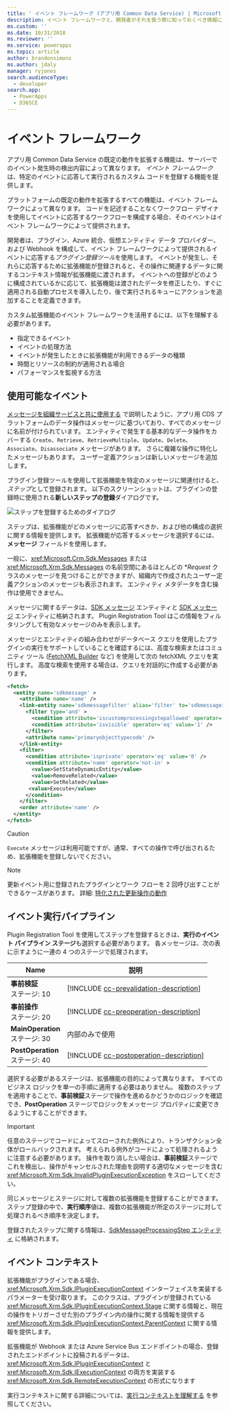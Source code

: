 ```yaml
---
title: ' イベント フレームワーク (アプリ用 Common Data Service) | Microsoft Docs'
description: イベント フレームワークと、開発者がそれを扱う際に知っておくべき情報について説明します。
ms.custom: ''
ms.date: 10/31/2018
ms.reviewer: ''
ms.service: powerapps
ms.topic: article
author: brandonsimons
ms.author: jdaly
manager: ryjones
search.audienceType:
  - developer
search.app:
  - PowerApps
  - D365CE
---
```

# <a name="event-framework"></a>イベント フレームワーク

<!-- Re-write from
https://docs.microsoft.com/dynamics365/customer-engagement/developer/introduction-event-framework
https://docs.microsoft.com/dynamics365/customer-engagement/developer/event-execution-pipeline

See notes at https://microsoft-my.sharepoint.com/:w:/p/jdaly/EfmTW7DQXNREuqj1s7tBtIIB4VZmvasZ1Nsbl4F5zlD1ZQ?e=FNlBmr 


Make sure to call out the changes due to the legacy update messages. That information was moved.

See 
https://docs.microsoft.com/dynamics365/customer-engagement/developer/org-service/perform-specialized-operations-using-update#impact-of-this-change-on-plug-ins

https://docs.microsoft.com/dynamics365/customer-engagement/developer/org-service/perform-specialized-operations-using-update#impact-of-this-change-on-workflows


-->

アプリ用 Common Data Service の既定の動作を拡張する機能は、サーバーでのイベント発生時の検出内容によって異なります。 *イベント フレームワーク*は、特定のイベントに応答して実行されるカスタム コードを登録する機能を提供します。 

プラットフォームの既定の動作を拡張するすべての機能は、イベント フレームワークによって異なります。 コードを記述することなくワークフロー デザイナを使用してイベントに応答するワークフローを構成する場合、そのイベントはイベント フレームワークによって提供されます。 

開発者は、プラグイン、Azure 統合、仮想エンティティ データ プロバイダー、および Webhook を構成して、イベント フレームワークによって提供されるイベントに応答する*プラグイン登録ツール*を使用します。 イベントが発生し、それらに応答するために拡張機能が登録されると、その操作に関連するデータに関するコンテキスト情報が拡張機能に渡されます。 イベントへの登録がどのように構成されているかに応じて、拡張機能は渡されたデータを修正したり、すぐに適用される自動プロセスを導入したり、後で実行されるキューにアクションを追加することを定義できます。

カスタム拡張機能のイベント フレームワークを活用するには、以下を理解する必要があります。

 - 指定できるイベント
 - イベントの処理方法
 - イベントが発生したときに拡張機能が利用できるデータの種類
 - 時間とリソースの制約が適用される場合
 - パフォーマンスを監視する方法

## <a name="available-events"></a>使用可能なイベント

[メッセージを組織サービスと共に使用する](org-service/use-messages.md) で説明したように、アプリ用 CDS プラットフォームのデータ操作はメッセージに基づいており、すべてのメッセージに名前が付けられています。 エンティティで発生する基本的なデータ操作をカバーする `Create`、`Retrieve`、`RetrieveMultiple`、`Update`、`Delete`、`Associate`、`Disassociate` メッセージがあります。 さらに複雑な操作に特化したメッセージもあります。 ユーザー定義アクションは新しいメッセージを追加します。

プラグイン登録ツールを使用して拡張機能を特定のメッセージに関連付けると、*ステップ*として登録されます。 以下のスクリーンショットは、プラグインの登録時に使用される**新しいステップの登録**ダイアログです。

![ステップを登録するためのダイアログ](media/register-new-step-plug-in.png)

ステップは、拡張機能がどのメッセージに応答すべきか、および他の構成の選択に関する情報を提供します。 拡張機能が応答するメッセージを選択するには、**メッセージ** フィールドを使用します。

一般に、<xref:Microsoft.Crm.Sdk.Messages> または <xref:Microsoft.Xrm.Sdk.Messages> の名前空間にあるほとんどの **Request* クラスのメッセージを見つけることができますが、組織内で作成されたユーザー定義アクションのメッセージも表示されます。 エンティティ メタデータを含む操作は使用できません。

メッセージに関するデータは、[SDK メッセージ](reference/entities/sdkmessage.md) エンティティと [SDK メッセージ](reference/entities/sdkmessagefilter.md) エンティティに格納されます。 Plugin Registration Tool はこの情報をフィルタリングして有効なメッセージのみを表示します。

メッセージとエンティティの組み合わせがデータベース クエリを使用したプラグインの実行をサポートしていることを確認するには、高度な検索またはコミュニティ ツール ([FetchXML Builder](http://fxb.xrmtoolbox.com) など) を使用して次の fetchXML クエリを実行します。 高度な検索を使用する場合は、クエリを対話的に作成する必要があります。

```xml
<fetch>
  <entity name='sdkmessage' >
    <attribute name='name' />
    <link-entity name='sdkmessagefilter' alias='filter' to='sdkmessageid' from='sdkmessageid' link-type='inner' >
      <filter type='and' >
        <condition attribute='iscustomprocessingstepallowed' operator='eq' value='1' />
        <condition attribute='isvisible' operator='eq' value='1' />
      </filter>
      <attribute name='primaryobjecttypecode' />
    </link-entity>
    <filter>
      <condition attribute='isprivate' operator='eq' value='0' />
      <condition attribute='name' operator='not-in' >
        <value>SetStateDynamicEntity</value>
        <value>RemoveRelated</value>
        <value>SetRelated</value>
       <value>Execute</value>
      </condition>
    </filter>
    <order attribute='name' />
  </entity>
</fetch>
```

> [!CAUTION]
> `Execute` メッセージは利用可能ですが、通常、すべての操作で呼び出されるため、拡張機能を登録しないでください。

> [!NOTE]
> 更新イベント用に登録されたプラグインとワーク フローを 2 回呼び出すことができるケースがあります。 詳細: [特化された更新操作の動作](special-update-operation-behavior.md)

## <a name="event-execution-pipeline"></a>イベント実行パイプライン

Plugin Registration Tool を使用してステップを登録するときは、**実行のイベント パイプライン ステージ**も選択する必要があります。  各メッセージは、次の表に示すように一連の 4 つのステージで処理されます。

|Name|説明|
|--|--|
|**事前検証**<br />ステージ: 10|[!INCLUDE [cc-prevalidation-description](../../includes/cc-prevalidation-description.md)]|
|**事前操作**<br />ステージ: 20|[!INCLUDE [cc-preoperation-description](../../includes/cc-preoperation-description.md)]|
|**MainOperation**<br />ステージ: 30|内部のみで使用|
|**PostOperation**<br />ステージ: 40|[!INCLUDE [cc-postoperation-description](../../includes/cc-postoperation-description.md)]|

選択する必要があるステージは、拡張機能の目的によって異なります。 すべてのビジネス ロジックを単一の手順に適用する必要はありません。 複数のステップを適用することで、**事前検証**ステージで操作を進めるかどうかのロジックを確認でき、**PostOperation** ステージでロジックをメッセージ プロパティに変更できるようにすることができます。

> [!IMPORTANT]
> 任意のステージでコードによってスローされた例外により、トランザクション全体がロールバックされます。 考えられる例外がコードによって処理されるように注意する必要があります。 操作を取り消したい場合は、**事前検証**ステージでこれを検出し、操作がキャンセルされた理由を説明する適切なメッセージを含む <xref:Microsoft.Xrm.Sdk.InvalidPluginExecutionException> をスローしてください。

同じメッセージとステージに対して複数の拡張機能を登録することができます。 ステップ登録の中で、**実行順序**値は、複数の拡張機能が所定のステージに対して処理されるべき順序を決定します。

登録されたステップに関する情報は、[SdkMessageProcessingStep エンティティ](reference/entities/sdkmessageprocessingstep.md) に格納されます。

## <a name="event-context"></a>イベント コンテキスト

拡張機能がプラグインである場合、<xref:Microsoft.Xrm.Sdk.IPluginExecutionContext> インターフェイスを実装するパラメーターを受け取ります。 このクラスは、プラグインが登録されている <xref:Microsoft.Xrm.Sdk.IPluginExecutionContext.Stage> に関する情報と、現在の操作をトリガーさせた別のプラグイン内の操作に関する情報を提供する <xref:Microsoft.Xrm.Sdk.IPluginExecutionContext.ParentContext> に関する情報を提供します。

拡張機能が Webhook または Azure Service Bus エンドポイントの場合、登録されたエンドポイントに投稿されるデータは、<xref:Microsoft.Xrm.Sdk.IPluginExecutionContext> と <xref:Microsoft.Xrm.Sdk.IExecutionContext> の両方を実装する <xref:Microsoft.Xrm.Sdk.RemoteExecutionContext> の形式になります

実行コンテキストに関する詳細については、[実行コンテキストを理解する](understand-the-data-context.md) を参照してください。